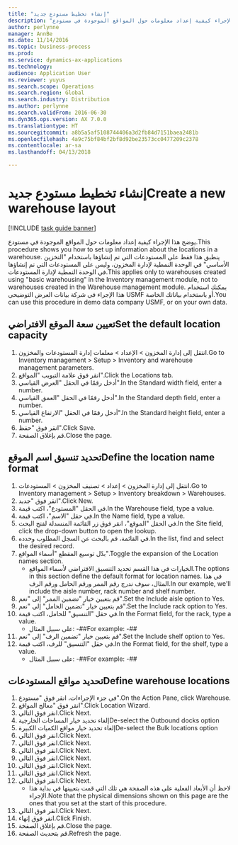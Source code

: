```yaml
---
title: "إنشاء تخطيط مستودع جديد"
description: "يوضح هذا الإجراء كيفية إعداد معلومات حول المواقع الموجودة في مستودع."
author: perlynne
manager: AnnBe
ms.date: 11/14/2016
ms.topic: business-process
ms.prod: 
ms.service: dynamics-ax-applications
ms.technology: 
audience: Application User
ms.reviewer: yuyus
ms.search.scope: Operations
ms.search.region: Global
ms.search.industry: Distribution
ms.author: perlynne
ms.search.validFrom: 2016-06-30
ms.dyn365.ops.version: AX 7.0.0
ms.translationtype: HT
ms.sourcegitcommit: a8b5a5af5108744406a3d2fb84d7151baea2481b
ms.openlocfilehash: 4a9c75bf84bf2bf8d92be23573cc0477209c2378
ms.contentlocale: ar-sa
ms.lasthandoff: 04/13/2018

---
```

# <a name="create-a-new-warehouse-layout"></a><span data-ttu-id="0ca27-103">إنشاء تخطيط مستودع جديد</span><span class="sxs-lookup"><span data-stu-id="0ca27-103">Create a new warehouse layout</span></span>

[!INCLUDE [task guide banner](../../includes/task-guide-banner.md)]

<span data-ttu-id="0ca27-104">يوضح هذا الإجراء كيفية إعداد معلومات حول المواقع الموجودة في مستودع.</span><span class="sxs-lookup"><span data-stu-id="0ca27-104">This procedure shows you how to set up information about the locations in a warehouse.</span></span> <span data-ttu-id="0ca27-105">ينطبق هذا فقط على المستودعات التي تم إنشاؤها باستخدام "التخزين الأساسي" في الوحدة النمطية لإدارة المخزون، وليس على المستودعات التي تم إنشاؤها في الوحدة النمطية لإدارة المستودعات.</span><span class="sxs-lookup"><span data-stu-id="0ca27-105">This applies only to warehouses created using "basic warehousing" in the Inventory management module, not to warehouses created in the Warehouse management module.</span></span> <span data-ttu-id="0ca27-106">يمكنك استخدام هذا الإجراء في شركة بيانات العرض التوضيحي USMF أو باستخدام بياناتك الخاصة.</span><span class="sxs-lookup"><span data-stu-id="0ca27-106">You can use this procedure in demo data company USMF, or on your own data.</span></span>


## <a name="set-the-default-location-capacity"></a><span data-ttu-id="0ca27-107">تعيين سعة الموقع الافتراضي</span><span class="sxs-lookup"><span data-stu-id="0ca27-107">Set the default location capacity</span></span>
1. <span data-ttu-id="0ca27-108">انتقل إلى إدارة المخزون > الإعداد > معلمات إدارة المستودعات والمخزون‬.</span><span class="sxs-lookup"><span data-stu-id="0ca27-108">Go to Inventory management > Setup > Inventory and warehouse management parameters.</span></span>
2. <span data-ttu-id="0ca27-109">انقر فوق علامة التبويب "المواقع".</span><span class="sxs-lookup"><span data-stu-id="0ca27-109">Click the Locations tab.</span></span>
3. <span data-ttu-id="0ca27-110">أدخل رقمًا في الحقل "العرض القياسي‬".</span><span class="sxs-lookup"><span data-stu-id="0ca27-110">In the Standard width field, enter a number.</span></span>
4. <span data-ttu-id="0ca27-111">أدخل رقمًا في الحقل "العمق القياسي‬".</span><span class="sxs-lookup"><span data-stu-id="0ca27-111">In the Standard depth field, enter a number.</span></span>
5. <span data-ttu-id="0ca27-112">أدخل رقمًا في الحقل "الارتفاع القياسي‬".</span><span class="sxs-lookup"><span data-stu-id="0ca27-112">In the Standard height field, enter a number.</span></span>
6. <span data-ttu-id="0ca27-113">انقر فوق "حفظ".</span><span class="sxs-lookup"><span data-stu-id="0ca27-113">Click Save.</span></span>
7. <span data-ttu-id="0ca27-114">قم بإغلاق الصفحة.</span><span class="sxs-lookup"><span data-stu-id="0ca27-114">Close the page.</span></span>

## <a name="define-the-location-name-format"></a><span data-ttu-id="0ca27-115">تحديد تنسيق اسم الموقع</span><span class="sxs-lookup"><span data-stu-id="0ca27-115">Define the location name format</span></span>
1. <span data-ttu-id="0ca27-116">انتقل إلى إدارة المخزون > إعداد > تصنيف المخزون > المستودعات.</span><span class="sxs-lookup"><span data-stu-id="0ca27-116">Go to Inventory management > Setup > Inventory breakdown > Warehouses.</span></span>
2. <span data-ttu-id="0ca27-117">انقر فوق "جديد".</span><span class="sxs-lookup"><span data-stu-id="0ca27-117">Click New.</span></span>
3. <span data-ttu-id="0ca27-118">في الحقل "المستودع"، اكتب قيمة.</span><span class="sxs-lookup"><span data-stu-id="0ca27-118">In the Warehouse field, type a value.</span></span>
4. <span data-ttu-id="0ca27-119">في حقل "الاسم"، اكتب قيمة.</span><span class="sxs-lookup"><span data-stu-id="0ca27-119">In the Name field, type a value.</span></span>
5. <span data-ttu-id="0ca27-120">في الحقل "الموقع"، انقر فوق زر القائمة المنسدلة لفتح البحث.</span><span class="sxs-lookup"><span data-stu-id="0ca27-120">In the Site field, click the drop-down button to open the lookup.</span></span>
6. <span data-ttu-id="0ca27-121">في القائمة، قم بالبحث عن السجل المطلوب وحدده.</span><span class="sxs-lookup"><span data-stu-id="0ca27-121">In the list, find and select the desired record.</span></span>
7. <span data-ttu-id="0ca27-122">بدّل توسيع المقطع "أسماء المواقع".</span><span class="sxs-lookup"><span data-stu-id="0ca27-122">Toggle the expansion of the Location names section.</span></span>
    * <span data-ttu-id="0ca27-123">الخيارات في هذا القسم تحديد التنسيق الافتراضي لأسماء المواقع.</span><span class="sxs-lookup"><span data-stu-id="0ca27-123">The options in this section define the default format for location names.</span></span> <span data-ttu-id="0ca27-124">في هذا المثال، سوف ندرج رقم الممر ورقم الحامل ورقم الرف.</span><span class="sxs-lookup"><span data-stu-id="0ca27-124">In our example, we'll include the aisle number, rack number and shelf number.</span></span>  
8. <span data-ttu-id="0ca27-125">قم بتعيين خيار "تضمين الممر‬" إلى "نعم".</span><span class="sxs-lookup"><span data-stu-id="0ca27-125">Set the Include aisle option to Yes.</span></span>
9. <span data-ttu-id="0ca27-126">قم بتعيين خيار "تضمين الحامل‬‬" إلى "نعم".</span><span class="sxs-lookup"><span data-stu-id="0ca27-126">Set the Include rack option to Yes.</span></span>
10. <span data-ttu-id="0ca27-127">في حقل "التنسيق" للحامل، اكتب قيمة.</span><span class="sxs-lookup"><span data-stu-id="0ca27-127">In the Format field, for the rack, type a value.</span></span>
    * <span data-ttu-id="0ca27-128">على سبيل المثال: -##</span><span class="sxs-lookup"><span data-stu-id="0ca27-128">For example: -##</span></span>  
11. <span data-ttu-id="0ca27-129">قم بتعيين خيار "تضمين الرف" إلى "نعم".</span><span class="sxs-lookup"><span data-stu-id="0ca27-129">Set the Include shelf option to Yes.</span></span>
12. <span data-ttu-id="0ca27-130">في حقل "التنسيق" للرف، اكتب قيمة.</span><span class="sxs-lookup"><span data-stu-id="0ca27-130">In the Format field, for the shelf, type a value.</span></span>
    * <span data-ttu-id="0ca27-131">على سبيل المثال: -##</span><span class="sxs-lookup"><span data-stu-id="0ca27-131">For example: -##</span></span>  

## <a name="define-warehouse-locations"></a><span data-ttu-id="0ca27-132">تحديد مواقع المستودعات</span><span class="sxs-lookup"><span data-stu-id="0ca27-132">Define warehouse locations</span></span>
1. <span data-ttu-id="0ca27-133">في جزء الإجراءات، انقر فوق "مستودع".</span><span class="sxs-lookup"><span data-stu-id="0ca27-133">On the Action Pane, click Warehouse.</span></span>
2. <span data-ttu-id="0ca27-134">انقر فوق "معالج المواقع".</span><span class="sxs-lookup"><span data-stu-id="0ca27-134">Click Location Wizard.</span></span>
3. <span data-ttu-id="0ca27-135">انقر فوق التالي.</span><span class="sxs-lookup"><span data-stu-id="0ca27-135">Click Next.</span></span>
4. <span data-ttu-id="0ca27-136">إلغاء تحديد خيار المساحات الخارجية</span><span class="sxs-lookup"><span data-stu-id="0ca27-136">De-select the Outbound docks option</span></span>
5. <span data-ttu-id="0ca27-137">إلغاء تحديد خيار مواقع الكميات الكبيرة</span><span class="sxs-lookup"><span data-stu-id="0ca27-137">De-select the Bulk locations option</span></span>
6. <span data-ttu-id="0ca27-138">انقر فوق التالي.</span><span class="sxs-lookup"><span data-stu-id="0ca27-138">Click Next.</span></span>
7. <span data-ttu-id="0ca27-139">انقر فوق التالي.</span><span class="sxs-lookup"><span data-stu-id="0ca27-139">Click Next.</span></span>
8. <span data-ttu-id="0ca27-140">انقر فوق التالي.</span><span class="sxs-lookup"><span data-stu-id="0ca27-140">Click Next.</span></span>
9. <span data-ttu-id="0ca27-141">انقر فوق التالي.</span><span class="sxs-lookup"><span data-stu-id="0ca27-141">Click Next.</span></span>
10. <span data-ttu-id="0ca27-142">انقر فوق التالي.</span><span class="sxs-lookup"><span data-stu-id="0ca27-142">Click Next.</span></span>
11. <span data-ttu-id="0ca27-143">انقر فوق التالي.</span><span class="sxs-lookup"><span data-stu-id="0ca27-143">Click Next.</span></span>
12. <span data-ttu-id="0ca27-144">انقر فوق التالي.</span><span class="sxs-lookup"><span data-stu-id="0ca27-144">Click Next.</span></span>
    * <span data-ttu-id="0ca27-145">لاحظ أن الأبعاد الفعلية على هذه الصفحة هي تلك التي قمت بتعيينها في بداية هذا الإجراء.</span><span class="sxs-lookup"><span data-stu-id="0ca27-145">Note that the physical dimensions shown on this page are the ones that you set at the start of this procedure.</span></span>  
13. <span data-ttu-id="0ca27-146">انقر فوق التالي.</span><span class="sxs-lookup"><span data-stu-id="0ca27-146">Click Next.</span></span>
14. <span data-ttu-id="0ca27-147">انقر فوق إنهاء.</span><span class="sxs-lookup"><span data-stu-id="0ca27-147">Click Finish.</span></span>
15. <span data-ttu-id="0ca27-148">قم بإغلاق الصفحة.</span><span class="sxs-lookup"><span data-stu-id="0ca27-148">Close the page.</span></span>
16. <span data-ttu-id="0ca27-149">قم بتحديث الصفحة.</span><span class="sxs-lookup"><span data-stu-id="0ca27-149">Refresh the page.</span></span>

